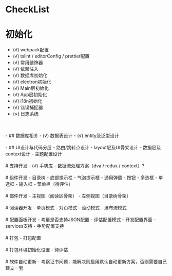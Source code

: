 # CheckList
# 初始化
- (√) webpack配置
- (√) tslint / editorConfig / prettier配置
- (√) 常用装饰器
- (√) 依赖注入
- (√) 数据库初始化
- (√) electron初始化
- (√) Main层初始化
- (√) App层初始化
- (√) i18n初始化
- (√) 错误捕捉器
- (×) 日志系统
<br>
<br>
- ## 数据库相关
- (√) 数据表设计
- (√) entity及泛型设计
<br>
<br>
- ## UI设计与代码分层
- 路由/跳转点设计
- layout层及UI骨架设计
- 数据层及context设计
- 主题配置设计
<br>
<br>
# 支持开发
- (√) 手势库
- 数据流处理方案（dva / redux / context）?
<br>
<br>
# 组件开发
- 目录树
- 底部提示栏
- 气泡提示框
- 通用弹窗
- 按钮
- 多选框
- 单选框
- 输入框
- 菜单栏（待评估）
<br>
<br>
# 部件开发
- 主视图（阅读区骨架）
- 左侧视图（目录树骨架）
<br>
<br>
# 阅读器开发
- 单页模式
- 对页模式
- 滚动模式
- 瀑布流模式
<br>
<br>
# 配置面板开发
- 考量是否支持JSON配置
- 评估配置模式
- 开发配置界面
- services支持
- 手势配置支持
<br>
<br>
# 打包
- 打包配置
<br>
<br>
# 打包环境初始化设置
- 待评估
<br>
<br>
# 软件自动更新
- 考察证书问题，能解决则启用默认自动更新方案，否则需要自己建立一套
